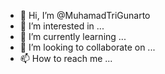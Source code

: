 - 👋 Hi, I’m @MuhamadTriGunarto
- 👀 I’m interested in ...
- 🌱 I’m currently learning ...
- 💞️ I’m looking to collaborate on ...
- 📫 How to reach me ...

<!---
MuhamadTriGunarto/MuhamadTriGunarto is a ✨ special ✨ repository because its `README.md` (this file) appears on your GitHub profile.
You can click the Preview link to take a look at your changes.
--->
